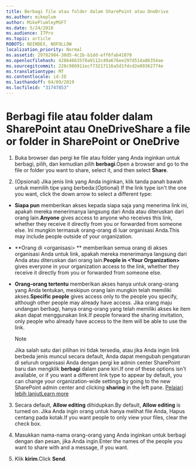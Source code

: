 ```yaml
---
title: Berbagi file atau folder dalam SharePoint atau OneDrive
ms.author: mikeplum
author: MikePlumleyMSFT
ms.date: 5/24/2018
ms.audience: ITPro
ms.topic: article
ROBOTS: NOINDEX, NOFOLLOW
localization_priority: Normal
ms.assetid: 29782984-30d5-4c1b-b1dd-eff6fab41078
ms.openlocfilehash: 428646635f0a9112c49a676ee297d514a86354ae
ms.sourcegitcommit: 228c986911ecf73217116a5d1fdcd2e89362774e
ms.translationtype: MT
ms.contentlocale: id-ID
ms.lasthandoff: 04/09/2019
ms.locfileid: "31747853"
---
```

# <a name="share-a-file-or-folder-in-sharepoint-or-onedrive"></a><span data-ttu-id="2df53-102">Berbagi file atau folder dalam SharePoint atau OneDrive</span><span class="sxs-lookup"><span data-stu-id="2df53-102">Share a file or folder in SharePoint or OneDrive</span></span>

1. <span data-ttu-id="2df53-103">Buka browser dan pergi ke file atau folder yang Anda inginkan untuk berbagi, pilih, dan kemudian pilih **berbagi**.</span><span class="sxs-lookup"><span data-stu-id="2df53-103">Open a browser and go to the file or folder you want to share, select it, and then select **Share**.</span></span> 
    
2. <span data-ttu-id="2df53-104">(Opsional) Jika jenis link yang Anda inginkan, klik tanda panah bawah untuk memilih tipe yang berbeda:</span><span class="sxs-lookup"><span data-stu-id="2df53-104">(Optional) If the link type isn't the one you want, click the down arrow to select a different type:</span></span>
    
  - <span data-ttu-id="2df53-105">**Siapa pun** memberikan akses kepada siapa saja yang menerima link ini, apakah mereka menerimanya langsung dari Anda atau diteruskan dari orang lain.</span><span class="sxs-lookup"><span data-stu-id="2df53-105">**Anyone** gives access to anyone who receives this link, whether they receive it directly from you or forwarded from someone else.</span></span> <span data-ttu-id="2df53-106">Ini mungkin termasuk orang-orang di luar organisasi Anda.</span><span class="sxs-lookup"><span data-stu-id="2df53-106">This may include people outside of your organization.</span></span> 
    
  - <span data-ttu-id="2df53-107">\*\*Orang di \<organisasi\> \*\* memberikan semua orang di akses organisasi Anda untuk link, apakah mereka menerimanya langsung dari Anda atau diteruskan dari orang lain.</span><span class="sxs-lookup"><span data-stu-id="2df53-107">**People in \<Your Organization\>** gives everyone in your organization access to the link, whether they receive it directly from you or forwarded from someone else.</span></span> 
    
  - <span data-ttu-id="2df53-108">**Orang-orang tertentu** memberikan akses hanya untuk orang-orang yang Anda tentukan, meskipun orang lain mungkin telah memiliki akses.</span><span class="sxs-lookup"><span data-stu-id="2df53-108">**Specific people** gives access only to the people you specify, although other people may already have access.</span></span> <span data-ttu-id="2df53-109">Jika orang maju undangan berbagi, hanya orang-orang yang telah memiliki akses ke item akan dapat menggunakan link.</span><span class="sxs-lookup"><span data-stu-id="2df53-109">If people forward the sharing invitation, only people who already have access to the item will be able to use the link.</span></span> 
    
    > [!NOTE]
    > <span data-ttu-id="2df53-110">Jika salah satu dari pilihan ini tidak tersedia, atau jika Anda ingin link berbeda jenis muncul secara default, Anda dapat mengubah pengaturan di seluruh organisasi Anda dengan pergi ke admin center SharePoint baru dan mengklik **berbagi** dalam pane kiri.</span><span class="sxs-lookup"><span data-stu-id="2df53-110">If one of these options isn't available, or if you want a different link type to appear by default, you can change your organization-wide settings by going to the new SharePoint admin center and clicking **sharing** in the left pane.</span></span> [<span data-ttu-id="2df53-111">Pelajari lebih lanjut</span><span class="sxs-lookup"><span data-stu-id="2df53-111">Learn more</span></span>](https://go.microsoft.com/fwlink/?linkid=866426)
  
3. <span data-ttu-id="2df53-112">Secara default, **Allow editing** dihidupkan.</span><span class="sxs-lookup"><span data-stu-id="2df53-112">By default, **Allow editing** is turned on.</span></span> <span data-ttu-id="2df53-113">Jika Anda ingin orang untuk hanya melihat file Anda, Hapus centang pada kotak.</span><span class="sxs-lookup"><span data-stu-id="2df53-113">If you want people to only view your files, clear the check box.</span></span> 
    
4. <span data-ttu-id="2df53-114">Masukkan nama-nama orang-orang yang Anda inginkan untuk berbagi dengan dan pesan, jika Anda ingin.</span><span class="sxs-lookup"><span data-stu-id="2df53-114">Enter the names of the people you want to share with and a message, if you want.</span></span>
    
5. <span data-ttu-id="2df53-115">Klik **kirim**.</span><span class="sxs-lookup"><span data-stu-id="2df53-115">Click **Send**.</span></span> 
    

